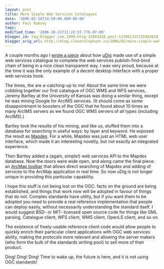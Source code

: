 ```yaml
---
layout: post
title: More Simple Web Services Catalogues
date: '2006-02-10T14:50:00.000-08:00'
author: Paul Ramsey
tags: 
modified_time: '2006-10-21T11:22:57.776-07:00'
blogger_id: tag:blogger.com,1999:blog-14903426.post-113961315735042629
blogger_orig_url: http://blog.cleverelephant.ca/2006/02/more-simple-web-services-catalogues.html
---
```


A couple months ago I [wrote a piece](http://blog.cleverelephant.ca/2005/10/simple-web-services-catalogues.html) about how [uDig](http://udig.refractions.net) made use of a simple web services catalogue to complete the web services publish-find-bind chain of being in a nice clean transparent way.  I was very proud, because at the time it was the only example of a decent desktop interface with a proper web services hook.

The times, the are a-catching-up to me! About the same time we were cobbling together our first catalogue of OGC WMS and WFS services, Jeremy Bartley at the University of Kansas was doing a similar thing, except he was mining Google for ArcIMS services.  (It should come as some disappointment to boosters of the OGC that he found about 10 times as many ArcIMS servers as we found OGC WMS servers of all types (including ArcIMS).)

Bartley took the results of his mining, and like us, stuffed them into a database for searching in useful ways: by layer and keyword.  He exposed the result as [Mapdex](http://www.mapdex.org).  For a while, Mapdex was just an HTML web user interface, which made it an interesting novelty, but not exactly an integrated experience.  

Then Bartley added a (again, simple!) web services API to the Mapdex database.  Now the doors were wide open, and along came the final piece: an [ArcMap toolbar](http://www.mapdex.org/MapdexToolbar/) that allows direct searching of Mapdex and adding of services to the ArcMap application in real time.  So now uDig is not longer unique in providing this particular capability.

I hope this stuff is not being lost on the OGC: facts on the ground are being established, and things that work now will be adopted in favour of things that do not.  Complex standards have utility, but if you want them to be adopted you need to provide a real reference implementation that people can deploy easily, without necessarily understanding the standard itself.  I would suggest BSD- or MIT- licensed open source code for things like GML parsing, Catalogue client, WFS client, WMS client, OpenLS client, and so on.  

The existence of freely-usable reference client code would allow people to quickly enrich their particular client applications with OGC web services ability, making the protocols more relevant and allowing the server makers (who form the bulk of the standards writing pool) to sell more of their product.

Ding! Ding! Ding! Time to wake up, the future is here, and it is not using OGC standards!